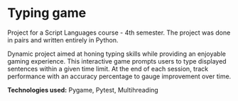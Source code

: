 # Typing game
Project for a Script Languages course - 4th semester.
The project was done in pairs and written entirely in Python. 

Dynamic project aimed at honing typing skills while providing an enjoyable gaming experience. 
This interactive game prompts users to type displayed sentences within a given time limit. 
At the end of each session, track performance with an accuracy percentage to gauge improvement over time. 

**Technologies used:** Pygame, Pytest, Multihreading
